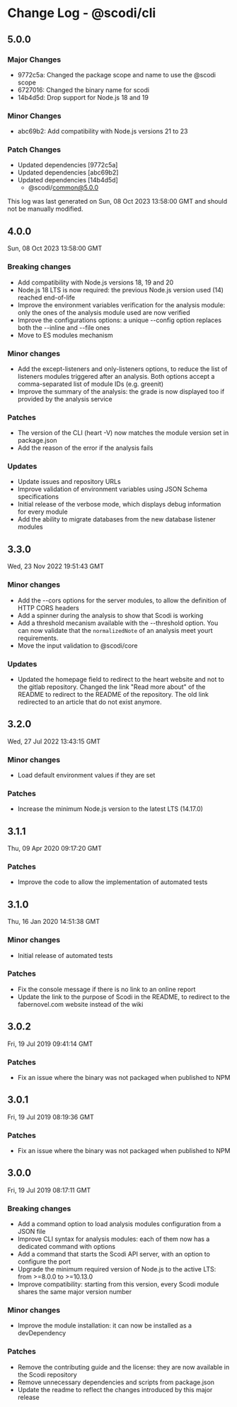 # Change Log - @scodi/cli

## 5.0.0

### Major Changes

- 9772c5a: Changed the package scope and name to use the @scodi scope
- 6727016: Changed the binary name for scodi
- 14b4d5d: Drop support for Node.js 18 and 19

### Minor Changes

- abc69b2: Add compatibility with Node.js versions 21 to 23

### Patch Changes

- Updated dependencies [9772c5a]
- Updated dependencies [abc69b2]
- Updated dependencies [14b4d5d]
  - @scodi/common@5.0.0

This log was last generated on Sun, 08 Oct 2023 13:58:00 GMT and should not be manually modified.

## 4.0.0

Sun, 08 Oct 2023 13:58:00 GMT

### Breaking changes

- Add compatibility with Node.js versions 18, 19 and 20
- Node.js 18 LTS is now required: the previous Node.js version used (14) reached end-of-life
- Improve the environment variables verification for the analysis module: only the ones of the analysis module used are now verified
- Improve the configurations options: a unique --config option replaces both the --inline and --file ones
- Move to ES modules mechanism

### Minor changes

- Add the except-listeners and only-listeners options, to reduce the list of listeners modules triggered after an analysis. Both options accept a comma-separated list of module IDs (e.g. greenit)
- Improve the summary of the analysis: the grade is now displayed too if provided by the analysis service

### Patches

- The version of the CLI (heart -V) now matches the module version set in package.json
- Add the reason of the error if the analysis fails

### Updates

- Update issues and repository URLs
- Improve validation of environment variables using JSON Schema specifications
- Initial release of the verbose mode, which displays debug information for every module
- Add the ability to migrate databases from the new database listener modules

## 3.3.0

Wed, 23 Nov 2022 19:51:43 GMT

### Minor changes

- Add the --cors options for the server modules, to allow the definition of HTTP CORS headers
- Add a spinner during the analysis to show that Scodi is working
- Add a threshold mecanism available with the --threshold option. You can now validate that the `normalizedNote` of an analysis meet yourt requirements.
- Move the input validation to @scodi/core

### Updates

- Updated the homepage field to redirect to the heart website and not to the gitlab repository. Changed the link "Read more about" of the README to redirect to the README of the repository. The old link redirected to an article that do not exist anymore.

## 3.2.0

Wed, 27 Jul 2022 13:43:15 GMT

### Minor changes

- Load default environment values if they are set

### Patches

- Increase the minimum Node.js version to the latest LTS (14.17.0)

## 3.1.1

Thu, 09 Apr 2020 09:17:20 GMT

### Patches

- Improve the code to allow the implementation of automated tests

## 3.1.0

Thu, 16 Jan 2020 14:51:38 GMT

### Minor changes

- Initial release of automated tests

### Patches

- Fix the console message if there is no link to an online report
- Update the link to the purpose of Scodi in the README, to redirect to the fabernovel.com website instead of the wiki

## 3.0.2

Fri, 19 Jul 2019 09:41:14 GMT

### Patches

- Fix an issue where the binary was not packaged when published to NPM

## 3.0.1

Fri, 19 Jul 2019 08:19:36 GMT

### Patches

- Fix an issue where the binary was not packaged when published to NPM

## 3.0.0

Fri, 19 Jul 2019 08:17:11 GMT

### Breaking changes

- Add a command option to load analysis modules configuration from a JSON file
- Improve CLI syntax for analysis modules: each of them now has a dedicated command with options
- Add a command that starts the Scodi API server, with an option to configure the port
- Upgrade the minimum required version of Node.js to the active LTS: from >=8.0.0 to >=10.13.0
- Improve compatibility: starting from this version, every Scodi module shares the same major version number

### Minor changes

- Improve the module installation: it can now be installed as a devDependency

### Patches

- Remove the contributing guide and the license: they are now available in the Scodi repository
- Remove unnecessary dependencies and scripts from package.json
- Update the readme to reflect the changes introduced by this major release
